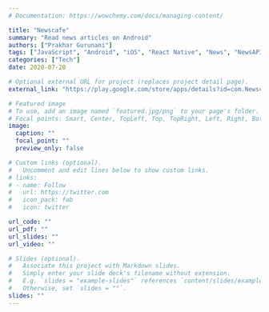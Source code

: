 ```yaml
---
# Documentation: https://wowchemy.com/docs/managing-content/

title: "Newscafe"
summary: "Read news articles on Android"
authors: ["Prakhar Gurunani"]
tags: ["JavaScript", "Android", "iOS", "React Native", "News", "NewsAPI"]
categories: ["Tech"]
date: 2020-07-20

# Optional external URL for project (replaces project detail page).
external_link: "https://play.google.com/store/apps/details?id=com.Newscafe"

# Featured image
# To use, add an image named `featured.jpg/png` to your page's folder.
# Focal points: Smart, Center, TopLeft, Top, TopRight, Left, Right, BottomLeft, Bottom, BottomRight.
image:
  caption: ""
  focal_point: ""
  preview_only: false

# Custom links (optional).
#   Uncomment and edit lines below to show custom links.
# links:
# - name: Follow
#   url: https://twitter.com
#   icon_pack: fab
#   icon: twitter

url_code: ""
url_pdf: ""
url_slides: ""
url_video: ""

# Slides (optional).
#   Associate this project with Markdown slides.
#   Simply enter your slide deck's filename without extension.
#   E.g. `slides = "example-slides"` references `content/slides/example-slides.md`.
#   Otherwise, set `slides = ""`.
slides: ""
---
```

